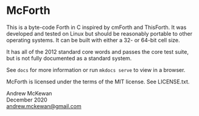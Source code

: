# McForth

This is a byte-code Forth in C inspired by cmForth and ThisForth. It was
developed and tested on Linux but should be reasonably portable to other
operating systems. It can be built with either a 32- or 64-bit cell size.

It has all of the 2012 standard core words and passes
the core test suite, but is not fully documented as a standard system.

See `docs` for more information or run `mkdocs serve` to view in a browser.

McForth is licensed under the terms of the MIT license.
See LICENSE.txt.

Andrew McKewan  
December 2020  
andrew.mckewan@gmail.com

